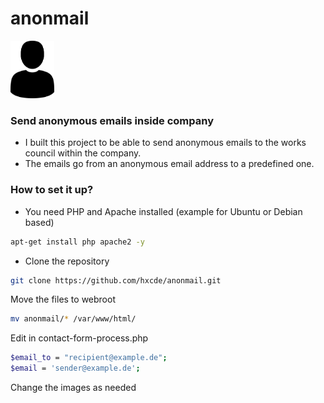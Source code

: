 # anonmail
<img src="https://raw.githubusercontent.com/hxcde/anonmail/main/logo1.png" width="70" />

### Send anonymous emails inside company
- I built this project to be able to send anonymous emails to the works council within the company.
- The emails go from an anonymous email address to a predefined one.
### How to set it up?
- You need PHP and Apache installed (example for Ubuntu or Debian based)
```bash
apt-get install php apache2 -y
```
- Clone the repository
```bash
git clone https://github.com/hxcde/anonmail.git
```
Move the files to webroot
```bash
mv anonmail/* /var/www/html/
```
Edit in contact-form-process.php
```bash
$email_to = "recipient@example.de";
$email = 'sender@example.de';
```
Change the images as needed
